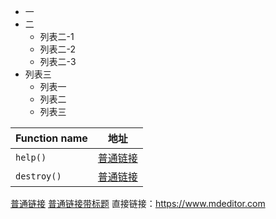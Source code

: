 + 一
+ 二
    + 列表二-1
    + 列表二-2
    + 列表二-3
+ 列表三
    * 列表一
    * 列表二
    * 列表三

| Function name | 地址 |
| ------------- | ------------------------------ |
| `help()`      | [普通链接](https://www.mdeditor.com/)       |
| `destroy()`   | [普通链接](https://www.mdeditor.com/)   |

[普通链接](https://www.mdeditor.com/)
[普通链接带标题](https://www.mdeditor.com/ "fffff")
直接链接：<https://www.mdeditor.com>
